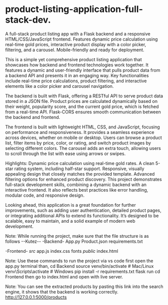 # product-listing-application-full-stack-dev.
A full-stack product listing app with a Flask backend and a responsive HTML/CSS/JavaScript frontend. Features dynamic price calculation using real-time gold prices, interactive product display with a color picker, filtering, and a carousel. Mobile-friendly and ready for deployment.




This is a simple yet comprehensive product listing application that showcases how backend and frontend technologies work together. It features a dynamic and user-friendly interface that pulls product data from a backend API and presents it in an engaging way. Key functionalities include real-time price calculations, product filtering, and interactive elements like a color picker and carousel navigation.

The backend is built with Flask, offering a RESTful API to serve product data stored in a JSON file. Product prices are calculated dynamically based on their weight, popularity score, and the current gold price, which is fetched from a real-time API. Flask-CORS ensures smooth communication between the backend and frontend.

The frontend is built with lightweight HTML, CSS, and JavaScript, focusing on performance and responsiveness. It provides a seamless experience across devices, whether on mobile or desktop. Users can browse a product list, filter items by price, color, or rating, and switch product images by selecting different colors. The carousel adds an extra touch, allowing users to scroll through the list with ease using arrows or swipes.

Highlights:
Dynamic price calculation using real-time gold rates.
A clean 5-star rating system, including half-star support.
Responsive, visually appealing design that closely matches the provided template.
Advanced filtering options for enhanced product discovery.
This project demonstrates full-stack development skills, combining a dynamic backend with an interactive frontend. It also reflects best practices like error handling, modular code, and responsive design.

Looking ahead, this application is a great foundation for further improvements, such as adding user authentication, detailed product pages, or integrating additional APIs to extend its functionality. It’s designed to be scalable, easy to maintain, and a solid example of modern web development.

Note:
While running the project, make sure that the file structure is as follows
--Kutez--
-Backend-
App.py
Product.json
requirements.txt

-Frontend-
*src*
app.js
index.css
fonts
*public*
index.html

Note: Use these commands to run the project via vs code 
first open the app.py terminal than,
cd Backend
source venv/bin/activate  # Mac/Linux
venv\Scripts\activate     # Windows
pip install -r requirements.txt
flask run
cd Frontend
then go to index.html and open with live server.

Note: You can see the extracted products by pasting this link into the search engine, it shows that the backend is working correctly.
http://127.0.0.1:5000/products



